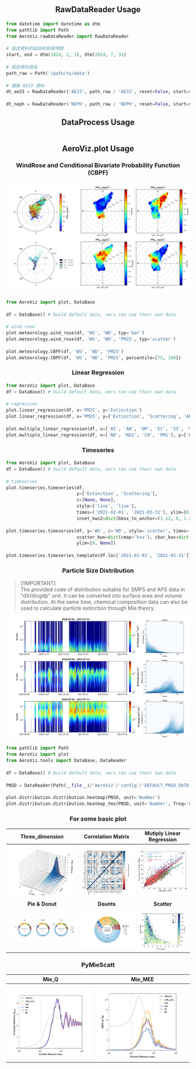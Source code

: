 ## <div align="center">RawDataReader Usage</div>

```python
from datetime import datetime as dtm
from pathlib import Path
from AeroViz.rawDataReader import RawDataReader

# 設定資料的起始和結束時間
start, end = dtm(2024, 2, 1), dtm(2024, 7, 31)

# 設定資料路徑
path_raw = Path('/path/to/data')

# 讀取 AE33 資料
dt_ae33 = RawDataReader('AE33', path_raw / 'AE33', reset=False, start=start, end=end)

dt_neph = RawDataReader('NEPH', path_raw / 'NEPH', reset=False, start=start, end=end)
```

## <div align="center">DataProcess Usage</div>

```python
```

## <div align="center">AeroViz.plot Usage</div>

### <div align="center">WindRose and Conditional Bivariate Probability Function (CBPF)</div>

![WindRose](https://github.com/Alex870521/AeroViz/blob/main/assets/figure/windrose_CBPF.png?raw=true)

```python
from AeroViz import plot, DataBase

df = DataBase() # build default data, uers can use their own data

# wind rose
plot.meteorology.wind_rose(df, 'WS', 'WD', typ='bar')
plot.meteorology.wind_rose(df, 'WS', 'WD', 'PM25', typ='scatter')

plot.meteorology.CBPF(df, 'WS', 'WD', 'PM25')
plot.meteorology.CBPF(df, 'WS', 'WD', 'PM25', percentile=[75, 100])
```

### <div align="center">Linear Regression</div>

```python
from AeroViz import plot, DataBase
df = DataBase() # build default data, uers can use their own data

# regression
plot.linear_regression(df, x='PM25', y='Extinction')
plot.linear_regression(df, x='PM25', y=['Extinction', 'Scattering', 'Absorption'])

plot.multiple_linear_regression(df, x=['AS', 'AN', 'OM', 'EC', 'SS', 'Soil'], y=['Extinction'])
plot.multiple_linear_regression(df, x=['NO', 'NO2', 'CO', 'PM1'], y=['PM25'])


```

### <div align="center">Timeseries</div>

```python
from AeroViz import plot, DataBase
df = DataBase() # build default data, uers can use their own data

# timeseries
plot.timeseries.timeseries(df,
                           y=['Extinction', 'Scattering'],
                           c=[None, None],
                           style=['line', 'line'],
                           times=('2021-02-01', '2021-03-31'), ylim=[0, None], ylim2=[0, None], rolling=50,
                           inset_kws2=dict(bbox_to_anchor=(1.12, 0, 1.2, 1)))

plot.timeseries.timeseries(df, y='WS', c='WD', style='scatter', times=('2020-10-01', '2020-11-30'),
                           scatter_kws=dict(cmap='hsv'), cbar_kws=dict(ticks=[0, 90, 180, 270, 360]),
                           ylim=[0, None])

plot.timeseries.timeseries_template(df.loc['2021-02-01', '2021-03-31'])
```

### <div align="center">Particle Size Distribution</div>

> [!IMPORTANT]\
> The provided code of distribution suitable for SMPS and APS data in "dX/dlogdp" unit.
> It can be converted into surface area and volume distribution. At the same time,
> chemical composition data can also be used to calculate particle extinction through Mie theory.

![PNSD](https://github.com/Alex870521/AeroViz/blob/main/assets/figure/OverPSD.png?raw=true)

```python
from pathlib import Path
from AeroViz import plot
from AeroViz.tools import DataBase, DataReader

df = DataBase() # build default data, uers can use their own data

PNSD = DataReader(Path(__file__)/'AeroViz'/'config'/'DEFAULT_PNSD_DATA.csv')

plot.distribution.distribution.heatmap(PNSD, unit='Number')
plot.distribution.distribution.heatmap_tms(PNSD, unit='Number', freq='60d')
```

### <div align="center">For some basic plot</div>

|                                             **Three_dimension**                                             |                                            **Correlation Matrix**                                             |                                     **Mutiply Linear Regression**                                      |
|:-----------------------------------------------------------------------------------------------------------:|:-------------------------------------------------------------------------------------------------------------:|:------------------------------------------------------------------------------------------------------:|
|        ![PSD 3D](https://github.com/Alex870521/AeroViz/blob/main/assets/figure/psd_3D.png?raw=true)         | ![Correlation Matrix](https://github.com/Alex870521/AeroViz/blob/main/assets/figure/corr_matrix.png?raw=true) | ![IMPROVE MLR](https://github.com/Alex870521/AeroViz/blob/main/assets/figure/IMPROVE_MLR.png?raw=true) |
|                                               **Pie & Donut**                                               |                                                  **Dounts**                                                   |                                              **Scatter**                                               |
| ![IMPROVE donuts](https://github.com/Alex870521/AeroViz/blob/main/assets/figure/IMPROVE_donut.png?raw=true) |   ![IMPROVE bar](https://github.com/Alex870521/AeroViz/blob/main/assets/figure/IMPROVE_donuts.png?raw=true)   |     ![scatter](https://github.com/Alex870521/AeroViz/blob/main/assets/figure/scatter.png?raw=true)     |

### <div align="center">PyMieScatt</div>

|                                         **Mie_Q**                                          |                                          **Mie_MEE**                                           |
|:------------------------------------------------------------------------------------------:|:----------------------------------------------------------------------------------------------:|
| ![Mie Q](https://github.com/Alex870521/AeroViz/blob/main/assets/figure/Mie_Q.png?raw=true) | ![Mie MEE](https://github.com/Alex870521/AeroViz/blob/main/assets/figure/Mie_MEE.png?raw=true) |     |
